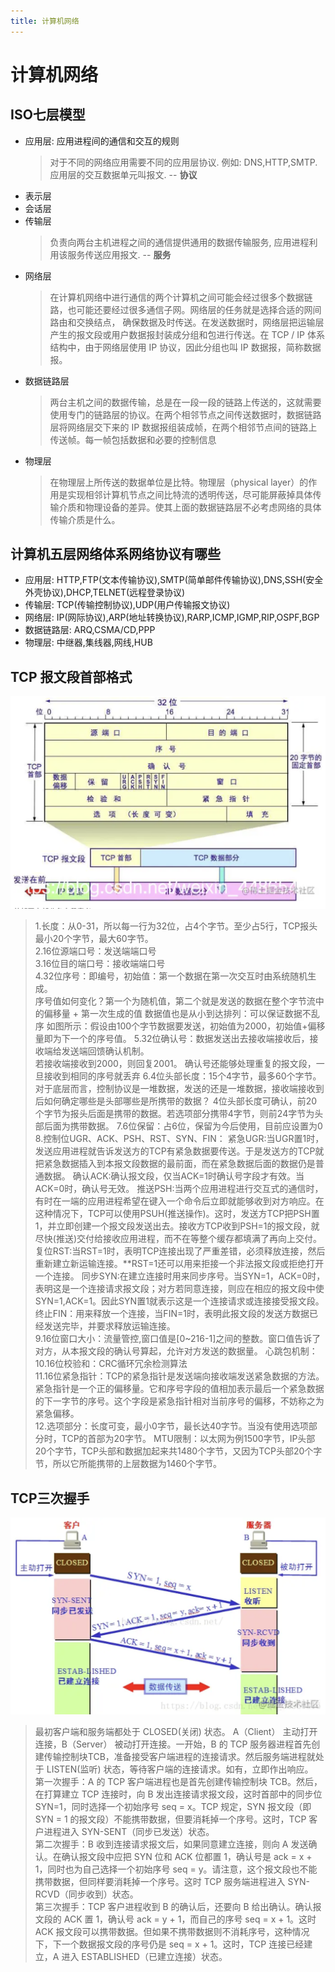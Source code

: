 ```yaml
---
title: 计算机网络
---
```


# 计算机网络

## ISO七层模型

* 应用层: 应用进程间的通信和交互的规则
  > 对于不同的网络应用需要不同的应用层协议. 例如: DNS,HTTP,SMTP. 应用层的交互数据单元叫报文.  -- **协议**
* 表示层
* 会话层
* 传输层
  > 负责向两台主机进程之间的通信提供通用的数据传输服务, 应用进程利用该服务传送应用报文.  -- **服务**
* 网络层
  > 在计算机网络中进行通信的两个计算机之间可能会经过很多个数据链路，也可能还要经过很多通信子网。网络层的任务就是选择合适的网间路由和交换结点， 确保数据及时传送。在发送数据时，网络层把运输层产生的报文段或用户数据报封装成分组和包进行传送。在 TCP / IP 体系结构中，由于网络层使用 IP 协议，因此分组也叫 IP 数据报，简称数据报。
* 数据链路层
  > 两台主机之间的数据传输，总是在一段一段的链路上传送的，这就需要使用专门的链路层的协议。在两个相邻节点之间传送数据时，数据链路层将网络层交下来的 IP 数据报组装成帧，在两个相邻节点间的链路上传送帧。每一帧包括数据和必要的控制信息
* 物理层
  > 在物理层上所传送的数据单位是比特。物理层（physical layer）的作用是实现相邻计算机节点之间比特流的透明传送，尽可能屏蔽掉具体传输介质和物理设备的差异。使其上面的数据链路层不必考虑网络的具体传输介质是什么。

## 计算机五层网络体系网络协议有哪些

* 应用层: HTTP,FTP(文本传输协议),SMTP(简单邮件传输协议),DNS,SSH(安全外壳协议),DHCP,TELNET(远程登录协议)
* 传输层: TCP(传输控制协议),UDP(用户传输报文协议)
* 网络层: IP(网际协议),ARP(地址转换协议),RARP,ICMP,IGMP,RIP,OSPF,BGP
* 数据链路层: ARQ,CSMA/CD,PPP
* 物理层: 中继器,集线器,网线,HUB

## TCP 报文段首部格式

![TCP报文段首部](./img/TCP.png)

> 1.长度：从0-31，所以每一行为32位，占4个字节。至少占5行，TCP报头最小20个字节，最大60字节。  
2.16位源端口号：发送端端口号  
3.16位目的端口号：接收端端口号  
4.32位序号：即编号，初始值：第一个数据在第一次交互时由系统随机生成。  
序号值如何变化？第一个为随机值，第二个就是发送的数据在整个字节流中的偏移量 + 第一次生成的值
数据值也是从小到达排列：可以保证数据不乱序
如图所示：假设由100个字节数据要发送，初始值为2000，初始值+偏移量即为下一个的序号值。
5.32位确认号：数据发送出去接收端接收后，接收端给发送端回馈确认机制。  
若接收端接收到2000，则回复2001。
确认号还能够处理重复的报文段，一旦接收到相同的序号就丢弃
6.4位头部长度：15个4字节，最多60个字节。  
对于底层而言，控制协议是一堆数据，发送的还是一堆数据，接收端接收到后如何确定哪些是头部哪些是所携带的数据？
4位头部长度可确认，前20个字节为报头后面是携带的数据。若选项部分携带4字节，则前24字节为头部后面为携带数据。
7.6位保留：占6位，保留为今后使用，目前应设置为0  
8.控制位UGR、ACK、PSH、RST、SYN、FIN：
紧急UGR:当UGR置1时，发送应用进程就告诉发送方的TCP有紧急数据要传送。于是发送方的TCP就把紧急数据插入到本报文段数据的最前面，而在紧急数据后面的数据仍是普通数据。
确认ACK:确认报文段，仅当ACK=1时确认号字段才有效。当ACK=0时，确认号无效。
推送PSH:当两个应用进程进行交互式的通信时，有时在一端的应用进程希望在键入一个命令后立即就能够收到对方响应。在这种情况下，TCP可以使用PSUH(推送操作)。这时，发送方TCP把PSH置1，并立即创建一个报文段发送出去。接收方TCP收到PSH=1的报文段，就尽快(推送)交付给接收应用进程，而不在等整个缓存都填满了再向上交付。
复位RST:当RST=1时，表明TCP连接出现了严重差错，必须释放连接，然后重新建立新运输连接。**RST=1还可以用来拒接一个非法报文段或拒绝打开一个连接。
同步SYN:在建立连接时用来同步序号。当SYN=1，ACK=0时，表明这是一个连接请求报文段；对方若同意连接，则应在相应的报文段中使SYN=1,ACK=1。因此SYN置1就表示这是一个连接请求或连接接受报文段。
终止FIN：用来释放一个连接，当FIN=1时，表明此报文段的发送方数据已经发送完毕，并要求释放运输连接。  
9.16位窗口大小：流量管控,窗口值是[0~216-1]之间的整数。窗口值告诉了对方，从本报文段的确认号算起，允许对方发送的数据量。
心跳包机制：
10.16位校验和：CRC循环冗余检测算法  
11.16位紧急指针：TCP的紧急指针是发送端向接收端发送紧急数据的方法。紧急指针是一个正的偏移量。它和序号字段的值相加表示最后一个紧急数据的下一字节的序号。这个字段是紧急指针相对当前序号的偏移，不妨称之为紧急偏移。  
12.选项部分：长度可变，最小0字节，最长达40字节。当没有使用选项部分时，TCP的首部为20字节。
MTU限制：以太网为例1500字节，IP头部20个字节，TCP头部和数据加起来共1480个字节，又因为TCP头部20个字节，所以它所能携带的上层数据为1460个字节。

## TCP三次握手

![TCP三次握手](./img/tcp三次握手.png)

> 最初客户端和服务端都处于 CLOSED(关闭) 状态。
A（Client） 主动打开连接，B（Server） 被动打开连接。一开始，B 的 TCP 服务器进程首先创建传输控制块TCB，准备接受客户端进程的连接请求。然后服务端进程就处于 LISTEN(监听) 状态，等待客户端的连接请求。如有，立即作出响应。  
第一次握手：A 的 TCP 客户端进程也是首先创建传输控制块 TCB。然后，在打算建立 TCP 连接时，向 B 发出连接请求报文段，这时首部中的同步位 SYN=1，同时选择一个初始序号 seq = x。TCP 规定，SYN 报文段（即 SYN = 1 的报文段）不能携带数据，但要消耗掉一个序号。这时，TCP 客户进程进入 SYN-SENT（同步已发送）状态。  
第二次握手：B 收到连接请求报文后，如果同意建立连接，则向 A 发送确认。在确认报文段中应把 SYN 位和 ACK 位都置 1，确认号是 ack = x + 1，同时也为自己选择一个初始序号 seq = y。请注意，这个报文段也不能携带数据，但同样要消耗掉一个序号。这时 TCP 服务端进程进入 SYN-RCVD（同步收到）状态。  
第三次握手：TCP 客户进程收到 B 的确认后，还要向 B 给出确认。确认报文段的 ACK 置 1，确认号 ack = y +  1，而自己的序号 seq = x + 1。这时 ACK 报文段可以携带数据。但如果不携带数据则不消耗序号，这种情况下，下一个数据报文段的序号仍是 seq = x + 1。这时，TCP 连接已经建立，A 进入 ESTABLISHED（已建立连接）状态。